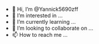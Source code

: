 - 👋 Hi, I’m @Yannick5690zff
- 👀 I’m interested in ...
- 🌱 I’m currently learning ...
- 💞️ I’m looking to collaborate on ...
- 📫 How to reach me ...

<!---
Yannick5690zff/Yannick5690zff is a ✨ special ✨ repository because its `README.md` (this file) appears on your GitHub profile.
You can click the Preview link to take a look at your changes.
--->
